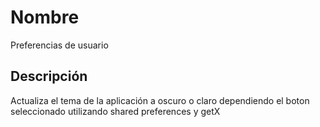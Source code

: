 # Nombre

Preferencias de usuario

## Descripción

Actualiza el tema de la aplicación a oscuro o claro dependiendo el boton seleccionado utilizando shared preferences y getX
